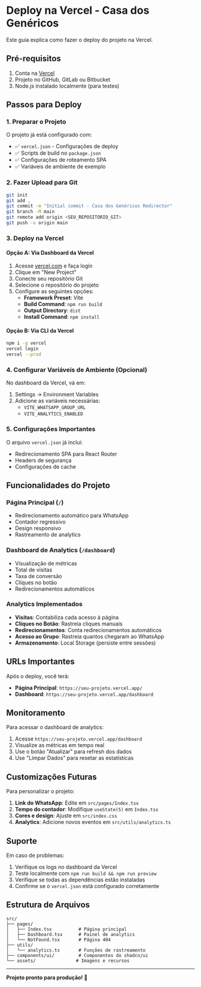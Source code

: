 # Deploy na Vercel - Casa dos Genéricos

Este guia explica como fazer o deploy do projeto na Vercel.

## Pré-requisitos

1. Conta na [Vercel](https://vercel.com)
2. Projeto no GitHub, GitLab ou Bitbucket
3. Node.js instalado localmente (para testes)

## Passos para Deploy

### 1. Preparar o Projeto

O projeto já está configurado com:
- ✅ `vercel.json` - Configurações de deploy
- ✅ Scripts de build no `package.json`
- ✅ Configurações de roteamento SPA
- ✅ Variáveis de ambiente de exemplo

### 2. Fazer Upload para Git

```bash
git init
git add .
git commit -m "Initial commit - Casa dos Genéricos Redirector"
git branch -M main
git remote add origin <SEU_REPOSITORIO_GIT>
git push -u origin main
```

### 3. Deploy na Vercel

#### Opção A: Via Dashboard da Vercel
1. Acesse [vercel.com](https://vercel.com) e faça login
2. Clique em "New Project"
3. Conecte seu repositório Git
4. Selecione o repositório do projeto
5. Configure as seguintes opções:
   - **Framework Preset**: Vite
   - **Build Command**: `npm run build`
   - **Output Directory**: `dist`
   - **Install Command**: `npm install`

#### Opção B: Via CLI da Vercel
```bash
npm i -g vercel
vercel login
vercel --prod
```

### 4. Configurar Variáveis de Ambiente (Opcional)

No dashboard da Vercel, vá em:
1. Settings → Environment Variables
2. Adicione as variáveis necessárias:
   - `VITE_WHATSAPP_GROUP_URL`
   - `VITE_ANALYTICS_ENABLED`

### 5. Configurações Importantes

O arquivo `vercel.json` já inclui:
- Redirecionamento SPA para React Router
- Headers de segurança
- Configurações de cache

## Funcionalidades do Projeto

### Página Principal (`/`)
- Redirecionamento automático para WhatsApp
- Contador regressivo
- Design responsivo
- Rastreamento de analytics

### Dashboard de Analytics (`/dashboard`)
- Visualização de métricas
- Total de visitas
- Taxa de conversão
- Cliques no botão
- Redirecionamentos automáticos

### Analytics Implementados
- **Visitas**: Contabiliza cada acesso à página
- **Cliques no Botão**: Rastreia cliques manuais
- **Redirecionamentos**: Conta redirecionamentos automáticos
- **Acesso ao Grupo**: Rastreia quantos chegaram ao WhatsApp
- **Armazenamento**: Local Storage (persiste entre sessões)

## URLs Importantes

Após o deploy, você terá:
- **Página Principal**: `https://seu-projeto.vercel.app/`
- **Dashboard**: `https://seu-projeto.vercel.app/dashboard`

## Monitoramento

Para acessar o dashboard de analytics:
1. Acesse `https://seu-projeto.vercel.app/dashboard`
2. Visualize as métricas em tempo real
3. Use o botão "Atualizar" para refresh dos dados
4. Use "Limpar Dados" para resetar as estatísticas

## Customizações Futuras

Para personalizar o projeto:
1. **Link do WhatsApp**: Edite em `src/pages/Index.tsx`
2. **Tempo do contador**: Modifique `useState(5)` em `Index.tsx`
3. **Cores e design**: Ajuste em `src/index.css`
4. **Analytics**: Adicione novos eventos em `src/utils/analytics.ts`

## Suporte

Em caso de problemas:
1. Verifique os logs no dashboard da Vercel
2. Teste localmente com `npm run build && npm run preview`
3. Verifique se todas as dependências estão instaladas
4. Confirme se o `vercel.json` está configurado corretamente

## Estrutura de Arquivos

```
src/
├── pages/
│   ├── Index.tsx          # Página principal
│   ├── Dashboard.tsx      # Painel de analytics
│   └── NotFound.tsx       # Página 404
├── utils/
│   └── analytics.ts       # Funções de rastreamento
├── components/ui/         # Componentes do shadcn/ui
└── assets/               # Imagens e recursos
```

---

**Projeto pronto para produção! 🚀**